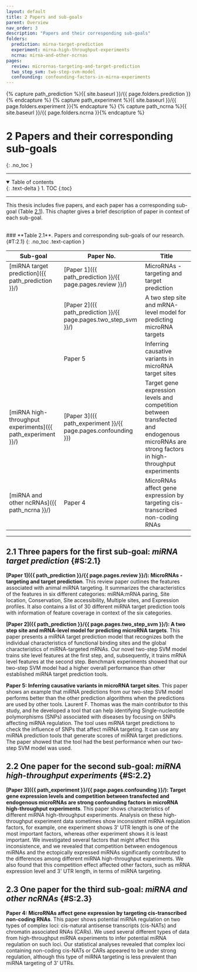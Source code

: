 ```yaml
---
layout: default
title: 2 Papers and sub-goals
parent: Overview
nav_order: 3
description: "Papers and their corresponding sub-goals"
folders:
  prediction: mirna-target-prediction
  experiment: mirna-high-throughput-experiments
  ncrna: mirna-and-other-ncrnas
pages:
  review: micrornas-targeting-and-target-prediction
  two_step_svm: two-step-svm-model
  confounding: confounding-factors-in-mirna-experiments
---
```


{% capture path_prediction %}{{ site.baseurl }}/{{ page.folders.prediction }}{% endcapture %}
{% capture path_experiment %}{{ site.baseurl }}/{{ page.folders.experiment }}{% endcapture %}
{% capture path_ncrna %}{{ site.baseurl }}/{{ page.folders.ncrna }}{% endcapture %}

# 2 Papers and their corresponding sub-goals
{: .no_toc }

---

<details open markdown="block">
  <summary>
    Table of contents
  </summary>
  {: .text-delta }
1. TOC
{:toc}
</details>

---

This thesis includes five papers, and each paper has a corresponding
sub-goal (Table [2.1](#T:2.1)). This chapter gives a brief description of
paper in context of each sub-goal.

<br />
### **Table 2.1**. Papers and corresponding sub-goals of our research. {#T:2.1}
{: .no_toc .text-caption }

| **Sub-goal**                                                 | **Paper No.**                                                   | **Title**      |
|--------------------------------------------------------------|-----------------------------------------------------------------|------------------------|
| [miRNA target prediction]({{ path_prediction }}/)            | [Paper 1]({{ path_prediction }}/{{ page.pages.review }}/)       | MicroRNAs - targeting and target prediction |
|                                                              | [Paper 2]({{ path_prediction }}/{{ page.pages.two_step_svm }}/) | A two step site and mRNA-level model for predicting microRNA targets |
|                                                              | Paper 5                                                         | Inferring causative variants in microRNA target sites |
| [miRNA high-throughput experiments]({{ path_experiment }}/) | [Paper 3]({{ path_experiment }}/{{ page.pages.confounding }})   | Target gene expression levels and competition between transfected and endogenous microRNAs are strong factors in high-throughput experiments |
| [miRNA and other ncRNAs]({{ path_ncrna }}/)                 | Paper 4                                                         |MicroRNAs affect gene expression by targeting cis-transcribed non-coding RNAs |

---

## 2.1 Three papers for the first sub-goal: *miRNA target prediction* {#S:2.1}

**[Paper 1]({{ path_prediction }}/{{ page.pages.review }}/): MicroRNAs - targeting and target prediction**.
This review paper outlines the features associated with animal miRNA targeting. It
summarizes the characteristics of the features in six different
categories: miRNA:mRNA paring, Site location, Conservation, Site
accessibility, Multiple sites, and Expression profiles. It also contains
a list of 30 different miRNA target prediction tools with information of
feature coverage in context of the six categories.

**[Paper 2]({{ path_prediction }}/{{ page.pages.two_step_svm }}/): A two step site and mRNA-level model for predicting microRNA targets**. This paper presents a miRNA target prediction model that
recognizes both the individual characteristics of functional binding
sites and the global characteristics of miRNA-targeted mRNAs. Our novel
two-step SVM model trains site level features at the first step, and,
subsequently, it trains mRNA level features at the second step.
Benchmark experiments showed that our two-step SVM model had a higher
overall performance than other established miRNA target prediction
tools.

**Paper 5: Inferring causative variants in microRNA target sites**. This
paper shows an example that miRNA predictions from our two-step SVM
model performs better than the other prediction algorithms when the
predictions are used by other tools. Laurent F. Thomas was the main
contributor to this study, and he developed a tool that can help
identifying Single-nucleotide polymorphisms (SNPs) associated with
diseases by focusing on SNPs affecting miRNA regulation. The tool uses
miRNA target predictions to check the influence of SNPs that affect
miRNA targeting. It can use any miRNA prediction tools that generate
scores of miRNA target predictions. The paper showed that the tool had
the best performance when our two-step SVM model was used.

## 2.2 One paper for the second sub-goal: *miRNA high-throughput experiments* {#S:2.2}

**[Paper 3]({{ path_experiment }}/{{ page.pages.confounding }}/): Target gene expression levels and competition between transfected and endogenous microRNAs are strong confounding factors in microRNA high-throughput experiments**.
This paper shows characteristics
of different miRNA high-throughput experiments. Analysis on these
high-throughput experiment data sometimes show inconsistent miRNA
regulation factors, for example, one experiment shows 3' UTR
length is one of the most important factors, whereas other experiment
shows it is least important. We investigated several factors that might
affect this inconsistence, and we revealed that competition between
endogenous miRNAs and the ectopically expressed miRNAs significantly
contributed to the differences among different miRNA high-throughput
experiments. We also found that this competition effect affected other
factors, such as mRNA expression level and 3' UTR length, in
terms of miRNA targeting.

## 2.3 One paper for the third sub-goal: *miRNA and other ncRNAs* {#S:2.3}

**Paper 4: MicroRNAs affect gene expression by targeting cis-transcribed non-coding RNAs**.
This paper shows potential miRNA regulation on two
types of complex loci: cis-natural antisense transcripts (cis-NATs) and
chromatin associated RNAs (CARs). We used several different types of
data from high-throughput miRNA experiments to infer potential miRNA
regulation on such loci. Our statistical analyses revealed that complex
loci containing non-coding cis-NATs or CARs appeared to be under strong
regulation, although this type of miRNA targeting is less prevalent than
miRNA targeting of 3' UTRs.

